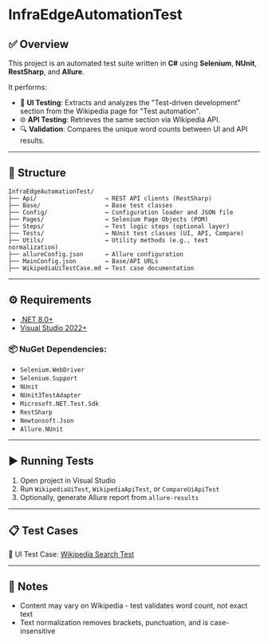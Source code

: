 # InfraEdgeAutomationTest

## ✅ Overview
This project is an automated test suite written in **C#** using **Selenium**, **NUnit**, **RestSharp**, and **Allure**.

It performs:
- 🧪 **UI Testing**: Extracts and analyzes the "Test-driven development" section from the Wikipedia page for "Test automation".
- 🌐 **API Testing**: Retrieves the same section via Wikipedia API.
- 🔍 **Validation**: Compares the unique word counts between UI and API results.

---

## 📂 Structure

```
InfraEdgeAutomationTest/
├── Api/                   → REST API clients (RestSharp)
├── Base/                  → Base test classes
├── Config/                → Configuration loader and JSON file
├── Pages/                 → Selenium Page Objects (POM)
├── Steps/                 → Test logic steps (optional layer)
├── Tests/                 → NUnit test classes (UI, API, Compare)
├── Utils/                 → Utility methods (e.g., text normalization)
├── allureConfig.json      → Allure configuration
├── MainConfig.json        → Base/API URLs
├── WikipediaUiTestCase.md → Test case documentation
```
---

## ⚙️ Requirements

- [.NET 8.0+](https://dotnet.microsoft.com/en-us/download)
- [Visual Studio 2022+](https://visualstudio.microsoft.com/)

### 📦 NuGet Dependencies:
- `Selenium.WebDriver`
- `Selenium.Support`
- `NUnit`
- `NUnit3TestAdapter`
- `Microsoft.NET.Test.Sdk`
- `RestSharp`
- `Newtonsoft.Json`
- `Allure.NUnit`

---

## ▶️ Running Tests

1. Open project in Visual Studio
2. Run `WikipediaUiTest`, `WikipediaApiTest`, or `CompareUiApiTest`
3. Optionally, generate Allure report from `allure-results`

---

## 📋 Test Cases

🧪 UI Test Case: [Wikipedia Search Test](WikipediaUiTestCase.md)

---

## 📝 Notes

- Content may vary on Wikipedia - test validates word count, not exact text
- Text normalization removes brackets, punctuation, and is case-insensitive

